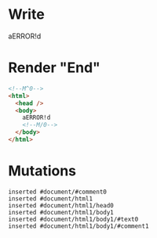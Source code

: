 # Write
  <!M^0>aERROR!d<!M/0>


# Render "End"
```html
<!--M^0-->
<html>
  <head />
  <body>
    aERROR!d
    <!--M/0-->
  </body>
</html>
```

# Mutations
```
inserted #document/#comment0
inserted #document/html1
inserted #document/html1/head0
inserted #document/html1/body1
inserted #document/html1/body1/#text0
inserted #document/html1/body1/#comment1
```